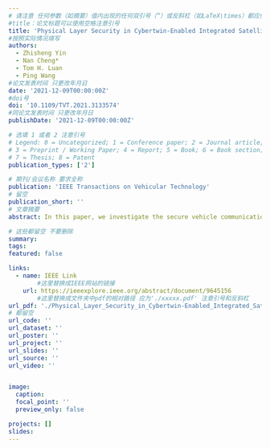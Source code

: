 ```yaml
---
# 请注意 任何参数（如摘要）值内出现的任何双引号（“）或反斜杠（如LaTeX\times）都应使用反斜杠（\）进行转义。例如，符号“和LaTeX text\times分别变为\”和\\times。有关详细信息，请参阅YAML或TOML文档。
#title：论文标题可以使用空格注意引号
title: 'Physical Layer Security in Cybertwin-Enabled Integrated Satellite-Terrestrial Vehicle Networks'
#按照实际情况填写
authors:
  - Zhisheng Yin
  - Nan Cheng*
  - Tom H. Luan
  - Ping Wang
#论文发表时间 只更改年月日
date: '2021-12-09T00:00:00Z'
#doi号
doi: '10.1109/TVT.2021.3133574'
#同论文发表时间 只更改年月日
publishDate: '2021-12-09T00:00:00Z'

# 选填 1 或者 2 注意引号
# Legend: 0 = Uncategorized; 1 = Conference paper; 2 = Journal article;
# 3 = Preprint / Working Paper; 4 = Report; 5 = Book; 6 = Book section;
# 7 = Thesis; 8 = Patent
publication_types: ['2']

# 期刊/会议名称 要求全称
publication: 'IEEE Transactions on Vehicular Technology'
# 留空
publication_short: ''
# 文章摘要
abstract: In this paper, we investigate the secure vehicle communications in cybertwin-enabled integrated satellite-terrestrial networks, where the digital twins (DTs) in the cybertwin space reflects the physical entities (i.e., satellite, terrestrial base station (BS), and vehicles). Particularly, considering the channel similarity between different satellite links versus the randomness difference in terrestrial links, it is challenging to reach the secure transmission in satellite and terrestrial links independently with limited resources. Considering the information exchange in the cybertwin space can support an information sharing between such physical entities, the secure transmission design by using the heterogeneous satellite-terrestrial resources can be conducted from a global perspective. With the channel feedback information of vehicles gathered at the cybertwin, the co-channel interference caused by the spectrum sharing is leveraged to assist the implementation of secure transmissions in the integrated satellite-terrestrial vehicle network. Specifically, the problems of maximizing the secrecy rate of satellite-to-vehicle link and the terrestrial BS-to-vehicle link are formulated, respectively. To solve such two problems, we propose two corresponding beamforming optimization approaches, where semi-definite relaxation (SDR) and semi-definite programming (SDP) are adopted due to the non-convexity. In addition, the tightness of SDR is proved and the complexity of proposed approaches is also analyzed. Finally, extensive numerical simulations are carried out and results show the effectiveness of our proposed approach.

# 这些都留空 不要删除
summary:  
tags:
featured: false

links:
  - name: IEEE Link
        #这里替换成IEEE网站的链接
    url: https://ieeexplore.ieee.org/abstract/document/9645156
        #这里替换成文件夹中pdf的相对路径 应为'./xxxxx.pdf' 注意引号和反斜杠
url_pdf: './Physical_Layer_Security_in_Cybertwin-Enabled_Integrated_Satellite-Te.pdf'
# 都留空
url_code: ''
url_dataset: ''
url_poster: ''
url_project: ''
url_slides: ''
url_source: ''
url_video: ''


image:
  caption: 
  focal_point: ''
  preview_only: false

projects: []
slides:
---
```

